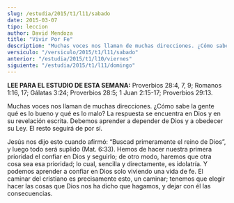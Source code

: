 ```yaml
---
slug: /estudia/2015/t1/l11/sabado
date: 2015-03-07
tipo: leccion
author: David Mendoza
title: "Vivir Por Fe"
description: "Muchas voces nos llaman de muchas direcciones. ¿Cómo sabe la gente qué es lo  bueno y qué es lo malo? La respuesta se encuentra en Dios y en su revelación  escrita. Debemos aprender a depender de Dios y a obedecer su Ley. El resto  seguirá de por sí."
versiculo: "/versiculo/2015/t1/l11/sabado"
anterior: "/estudia/2015/t1/l10/viernes"
siguiente: "/estudia/2015/t1/l11/domingo"
---
```


**LEE PARA EL ESTUDIO DE ESTA SEMANA:** Proverbios 28:4, 7, 9; Romanos 1:16, 17; Gálatas 3:24; Proverbios 28:5; 1 Juan 2:15-17; Proverbios 29:13.

Muchas voces nos llaman de muchas direcciones. ¿Cómo sabe la gente qué es lo bueno y qué es lo malo? La respuesta se encuentra en Dios y en su revelación escrita. Debemos aprender a depender de Dios y a obedecer su Ley. El resto seguirá de por sí.

Jesús nos dijo esto cuando afirmó: “Buscad primeramente el reino de Dios”, y luego todo será suplido (Mat. 6:33). Hemos de hacer nuestra primera prioridad el confiar en Dios y seguirlo; de otro modo, haremos que otra cosa sea esa prioridad; lo cual, sencilla y directamente, es idolatría. Y podemos aprender a confiar en Dios solo viviendo una vida de fe. El caminar del cristiano es precisamente esto, un caminar; tenemos que elegir hacer las cosas que Dios nos ha dicho que hagamos, y dejar con él las consecuencias.
